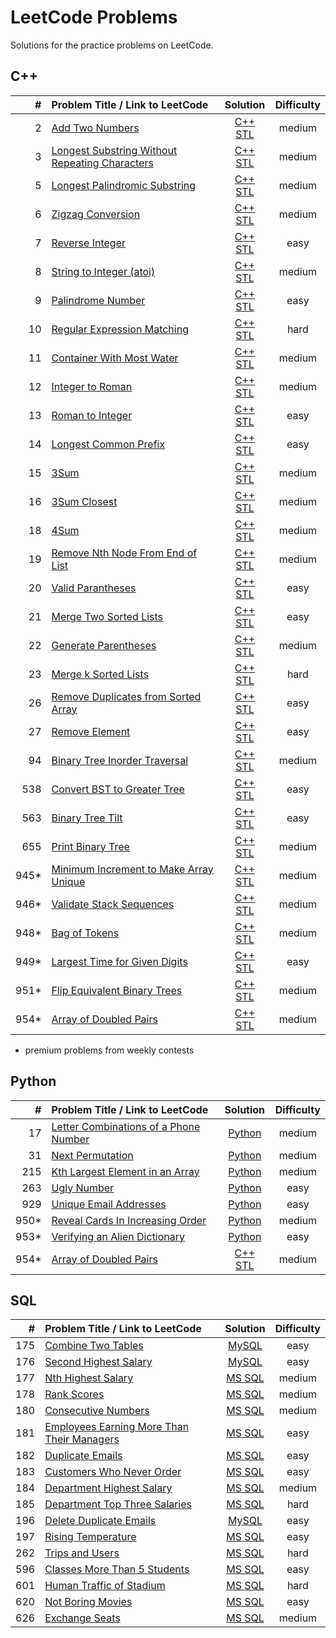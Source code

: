 # LeetCode Problems
Solutions for the practice problems on LeetCode.

## C++

| # | Problem Title / Link to LeetCode | Solution | Difficulty |
|---:| :--- | :---: | :---: |
|2|[Add Two Numbers](https://leetcode.com/problems/add-two-numbers/) | [C++ STL](002.Add-Two-Numbers.STL) |medium|
|3|[Longest Substring Without Repeating Characters](https://leetcode.com/problems/longest-substring-without-repeating-characters/) | [C++ STL](003.Longest-Substring.STL) |medium|
|5|[Longest Palindromic Substring](https://leetcode.com/problems/longest-palindromic-substring/) | [C++ STL](005.Longest-Palindromic-Substring.STL) |medium|
|6|[Zigzag Conversion](https://leetcode.com/problems/zigzag-conversion/) | [C++ STL](006.Zigzag-Conversion.STL) |medium|
|7|[Reverse Integer](https://leetcode.com/problems/reverse-integer/) | [C++ STL](007.Reverse-Integer.STL) |easy|
|8|[String to Integer (atoi)](https://leetcode.com/problems/string-to-integer-atoi/) | [C++ STL](008.String-to-Integer.STL) |medium|
|9|[Palindrome Number](https://leetcode.com/problems/palindrome-number/) | [C++ STL](009.Palindrome-Number.STL) |easy|
|10|[Regular Expression Matching](https://leetcode.com/problems/regular-expression-matching/) | [C++ STL](010.Regular-Expression-Matching.STL) |hard|
|11|[Container With Most Water](https://leetcode.com/problems/container-with-most-water/) | [C++ STL](011.Container-With-Most-Water.STL) |medium|
|12|[Integer to Roman](https://leetcode.com/problems/integer-to-roman/) | [C++ STL](012.Integer-to-Roman.STL) |medium|
|13|[Roman to Integer](https://leetcode.com/problems/roman-to-integer/) | [C++ STL](013.Roman-to-Integer.STL) |easy|
|14|[Longest Common Prefix](https://leetcode.com/problems/longest-common-prefix/) | [C++ STL](014.Longest-Common-Prefix.STL) |easy|
|15|[3Sum](https://leetcode.com/problems/3sum/) | [C++ STL](015.3Sum.STL) |medium|
|16|[3Sum Closest](https://leetcode.com/problems/3sum-closest/) | [C++ STL](016.3Sum-Closest.STL) |medium|
|18|[4Sum](https://leetcode.com/problems/4sum/) | [C++ STL](018.4Sum.STL) |medium|
|19|[Remove Nth Node From End of List](https://leetcode.com/problems/remove-nth-node-from-end-of-list/) | [C++ STL](019.Remove-Nth-Node-From-End-of-List.STL) |medium|
|20|[Valid Parantheses](https://leetcode.com/problems/valid-parentheses/) | [C++ STL](020.Valid-Parantheses.STL) |easy|
|21|[Merge Two Sorted Lists](https://leetcode.com/problems/merge-two-sorted-lists/) | [C++ STL](021.Merge-Two-Sorted-Lists.STL) |easy|
|22|[Generate Parentheses](https://leetcode.com/problems/generate-parentheses/) | [C++ STL](022.Generate-Parentheses.STL) |medium|
|23|[Merge k Sorted Lists](https://leetcode.com/problems/merge-k-sorted-lists/) | [C++ STL](023.Merge-k-Sorted-Lists.STL) |hard|
|26|[Remove Duplicates from Sorted Array](https://leetcode.com/problems/remove-duplicates-from-sorted-array/) | [C++ STL](026.Remove-Duplicates-from-Sorted-Array.STL) |easy|
|27|[Remove Element](https://leetcode.com/problems/remove-element/) | [C++ STL](027.Remove-Element.STL) |easy|
|94|[Binary Tree Inorder Traversal](https://leetcode.com/problems/binary-tree-inorder-traversal/) | [C++ STL](094.Binary-Tree-Inorder-Traversal.STL) |medium|
|538|[Convert BST to Greater Tree](https://leetcode.com/problems/convert-bst-to-greater-tree/) | [C++ STL](538.Convert-BST-to-Greater-Tree.STL) |easy|
|563|[Binary Tree Tilt](https://leetcode.com/problems/binary-tree-tilt/) | [C++ STL](563.Binary-Tree-Tilt.STL) |easy|
|655|[Print Binary Tree](https://leetcode.com/problems/print-binary-tree/) | [C++ STL](655.Print-Binary-Tree.STL) |medium|
|945*|[Minimum Increment to Make Array Unique](https://leetcode.com/problems/minimum-increment-to-make-array-unique/) | [C++ STL](945.Minimum-Increment-to-Make-Array-Unique.STL) |medium|
|946*|[Validate Stack Sequences](https://leetcode.com/problems/validate-stack-sequences/) | [C++ STL](946.Validate-Stack-Sequences.STL) |medium|
|948*|[Bag of Tokens](https://leetcode.com/problems/bag-of-tokens/) | [C++ STL](948.Bag-of-Tokens.STL) |medium|
|949*|[Largest Time for Given Digits](https://leetcode.com/problems/largest-time-for-given-digits/) | [C++ STL](949.Largest-Time-for-Given-Digits.STL) |easy|
|951*|[Flip Equivalent Binary Trees](https://leetcode.com/problems/flip-equivalent-binary-trees/) | [C++ STL](951.Flip-Equivalent-Binary-Trees) |medium|
|954*|[Array of Doubled Pairs](https://leetcode.com/problems/array-of-doubled-pairs/) | [C++ STL](954.Array-of-Doubled-Pairs.STL) |medium|

* premium problems from weekly contests

## Python

| # | Problem Title / Link to LeetCode | Solution | Difficulty |
|---:| :--- | :---: | :---: |
|17|[Letter Combinations of a Phone Number](https://leetcode.com/problems/letter-combinations-of-a-phone-number/) | [Python](Python/017.Letter-Combinations-of-a-Phone-Number.py) |medium|
|31|[Next Permutation](https://leetcode.com/problems/next-permutation/) | [Python](Python/031.Next-Permutation.py) |medium|
|215|[Kth Largest Element in an Array](https://leetcode.com/problems/kth-largest-element-in-an-array/) | [Python](Python/215.Kth-Largest-Element-in-an-Array.py) |medium|
|263|[Ugly Number](https://leetcode.com/problems/ugly-number/) | [Python](Python/263.Ugly-Number.py) |easy|
|929|[Unique Email Addresses](https://leetcode.com/problems/unique-email-addresses/) | [Python](Python/929.Unique-Email-Addresses.py) |easy|
|950*|[Reveal Cards In Increasing Order](https://leetcode.com/problems/reveal-cards-in-increasing-order/) | [Python](Python/950.Reveal-Cards-In-Increasing-Order.py) |medium|
|953*|[Verifying an Alien Dictionary](https://leetcode.com/problems/verifying-an-alien-dictionary/) | [Python](Python/953.Verifying-an-Alien-Dictionary.py) |easy|
|954*|[Array of Doubled Pairs](https://leetcode.com/problems/array-of-doubled-pairs/) | [C++ STL](Python/954.Array-of-Doubled-Pairs.py) |medium|

## SQL

| # | Problem Title / Link to LeetCode | Solution | Difficulty |
|---:| :--- | :---: | :---: |
|175|[Combine Two Tables](https://leetcode.com/problems/combine-two-tables) | [MySQL](sql/175.Combine-Two-Tables.SQL) |easy|
|176|[Second Highest Salary](https://leetcode.com/problems/second-highest-salary/) | [MySQL](sql/176.Second-Highest-Salary.SQL) |easy|
|177|[Nth Highest Salary](https://leetcode.com/problems/nth-highest-salary/) | [MS SQL](sql/177.Nth-Highest-Salary.SQL) |medium|
|178|[Rank Scores](https://leetcode.com/problems/rank-scores/) | [MS SQL](sql/178.Rank-Scores.SQL) |medium|
|180|[Consecutive Numbers](https://leetcode.com/problems/consecutive-numbers/) | [MS SQL](sql/180.Consecutive-Numbers.SQL) |medium|
|181|[Employees Earning More Than Their Managers](https://leetcode.com/problems/employees-earning-more-than-their-managers/) | [MS SQL](sql/181.Employees-Earning-More-Than-Their-Managers.SQL) |easy|
|182|[Duplicate Emails](https://leetcode.com/problems/duplicate-emails/)  | [MS SQL](sql/182.Duplicate-Emails.SQL) |easy|
|183|[Customers Who Never Order](https://leetcode.com/problems/customers-who-never-order/) | [MS SQL](sql/183.Customers-WhoNeverOrder.SQL) |easy|
|184|[Department Highest Salary](https://leetcode.com/problems/department-highest-salary/) | [MS SQL](sql/184.Department-Highest-Salary.SQL) |medium|
|185|[Department Top Three Salaries](https://leetcode.com/problems/department-top-three-salaries/) | [MS SQL](sql/185.Department-Top-Three-Salaries.SQL) |hard|
|196|[Delete Duplicate Emails](https://leetcode.com/problems/delete-duplicate-emails/)  | [MySQL](sql/196.Delete-Duplicate-Emails.SQL) |easy|
|197|[Rising Temperature](https://leetcode.com/problems/rising-temperature/) | [MS SQL](sql/197.Rising-Temperature.SQL) |easy|
|262|[Trips and Users](https://leetcode.com/problems/trips-and-users/) | [MS SQL](sql/262.Trips-and-Users.SQL) |hard|
|596|[Classes More Than 5 Students](https://leetcode.com/problems/classes-more-than-5-students/) | [MS SQL](sql/596.Classes-More-Than-5-Students.SQL) |easy|
|601|[Human Traffic of Stadium](https://leetcode.com/problems/human-traffic-of-stadium/) | [MS SQL](sql/601.Human-Traffic-of-Stadium.SQL) |hard|
|620|[Not Boring Movies](https://leetcode.com/problems/not-boring-movies/) | [MS SQL](sql/620.Not-BoringMovies.SQL) |easy|
|626|[Exchange Seats](https://leetcode.com/problems/exchange-seats/) | [MS SQL](sql/626.Exchange-Seats.SQL) |medium|
